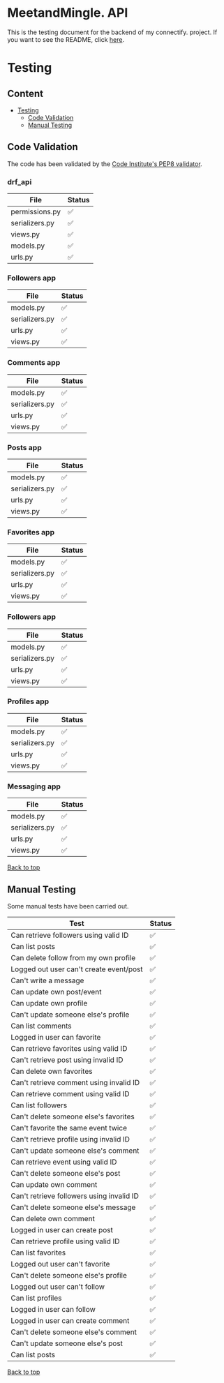 # MeetandMingle. API

This is the testing document for the backend of my connectify. project. If you want to see the README, click [here](README.md).

# Testing

## Content

* [Testing](<#testing>)
    * [Code Validation](<#code-validation>)
    * [Manual Testing](<#manual-testing>)

## Code Validation 

The code has been validated by the [Code Institute's PEP8 validator](https://pep8ci.herokuapp.com/).

### drf_api

| File            | Status |
|-----------------|--------|
| permissions.py  | ✅     |
| serializers.py  | ✅     |
| views.py        | ✅     |
| models.py       | ✅     |
| urls.py         | ✅     |


### Followers app

| File            | Status |
|-----------------|--------|
| models.py       | ✅     |
| serializers.py  | ✅     |
| urls.py         | ✅     |
| views.py        | ✅     |


### Comments app

| File            | Status |
|-----------------|--------|
| models.py       | ✅     |
| serializers.py  | ✅     |
| urls.py         | ✅     |
| views.py        | ✅     |

### Posts app

| File            | Status |
|-----------------|--------|
| models.py       | ✅     |
| serializers.py  | ✅     |
| urls.py         | ✅     |
| views.py        | ✅     |

### Favorites app

| File            | Status |
|-----------------|--------|
| models.py       | ✅     |
| serializers.py  | ✅     |
| urls.py         | ✅     |
| views.py        | ✅     |

### Followers app

| File            | Status |
|-----------------|--------|
| models.py       | ✅     |
| serializers.py  | ✅     |
| urls.py         | ✅     |
| views.py        | ✅     |

### Profiles app

| File            | Status |
|-----------------|--------|
| models.py       | ✅     |
| serializers.py  | ✅     |
| urls.py         | ✅     |
| views.py        | ✅     |

### Messaging app

| File            | Status |
|-----------------|--------|
| models.py       | ✅     |
| serializers.py  | ✅     |
| urls.py         | ✅     |
| views.py        | ✅     |

[Back to top](<#content>)

## Manual Testing

Some manual tests have been carried out.

| Test            | Status |
|-----------------|--------|
Can retrieve followers using valid ID | ✅
Can list posts | ✅
Can delete follow from my own profile | ✅
Logged out user can't create event/post | ✅
Can't write a message | ✅
Can update own post/event | ✅
Can update own profile | ✅
Can't update someone else's profile | ✅
Can list comments | ✅
Logged in user can favorite | ✅
Can retrieve favorites using valid ID | ✅
Can't retrieve post using invalid ID | ✅
Can delete own favorites | ✅
Can't retrieve comment using invalid ID | ✅
Can retrieve comment using valid ID | ✅
Can list followers | ✅
Can't delete someone else's favorites | ✅
Can't favorite the same event twice | ✅
Can't retrieve profile using invalid ID | ✅
Can't update someone else's comment | ✅
Can retrieve event using valid ID | ✅
Can't delete someone else's post | ✅
Can update own comment | ✅
Can't retrieve followers using invalid ID | ✅
Can't delete someone else's message | ✅
Can delete own comment | ✅
Logged in user can create post | ✅
Can retrieve profile using valid ID | ✅
Can list favorites | ✅
Logged out user can't favorite | ✅
Can't delete someone else's profile | ✅
Logged out user can't follow | ✅
Can list profiles | ✅
Logged in user can follow | ✅
Logged in user can create comment | ✅
Can't delete someone else's comment | ✅
Can't update someone else's post | ✅
Can list posts | ✅

[Back to top](<#content>)